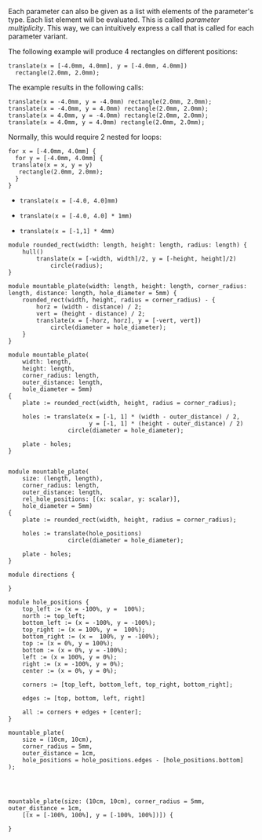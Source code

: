 Each parameter can also be given as a list with elements of the parameter's type.
Each list element will be evaluated. This is called *parameter multiplicity*.
This way, we can intuitively express a call that is called for each parameter variant.

The following example will produce 4 rectangles on different positions:

```µcad
translate(x = [-4.0mm, 4.0mm], y = [-4.0mm, 4.0mm]) 
  rectangle(2.0mm, 2.0mm);
```

The example results in the following calls:

```µcad
translate(x = -4.0mm, y = -4.0mm) rectangle(2.0mm, 2.0mm);
translate(x = -4.0mm, y = 4.0mm) rectangle(2.0mm, 2.0mm);
translate(x = 4.0mm, y = -4.0mm) rectangle(2.0mm, 2.0mm);
translate(x = 4.0mm, y = 4.0mm) rectangle(2.0mm, 2.0mm);
```

Normally, this would require 2 nested for loops:

```ucad
for x = [-4.0mm, 4.0mm] {
  for y = [-4.0mm, 4.0mm] {
 translate(x = x, y = y) 
   rectangle(2.0mm, 2.0mm);
  }
}
```

* `translate(x = [-4.0, 4.0]mm)`

* `translate(x = [-4.0, 4.0] * 1mm)`

* `translate(x = [-1,1] * 4mm)`

```µcad
module rounded_rect(width: length, height: length, radius: length) {
    hull()
        translate(x = [-width, width]/2, y = [-height, height]/2)
            circle(radius);
}

module mountable_plate(width: length, height: length, corner_radius: length, distance: length, hole_diameter = 5mm) {
    rounded_rect(width, height, radius = corner_radius) - {
        horz = (width - distance) / 2;
        vert = (height - distance) / 2;
        translate(x = [-horz, horz], y = [-vert, vert])
            circle(diameter = hole_diameter);
    }
}

module mountable_plate(
    width: length,
    height: length,
    corner_radius: length,
    outer_distance: length, 
    hole_diameter = 5mm)
{
    plate := rounded_rect(width, height, radius = corner_radius);

    holes := translate(x = [-1, 1] * (width - outer_distance) / 2, 
                       y = [-1, 1] * (height - outer_distance) / 2)
                 circle(diameter = hole_diameter);

    plate - holes;
}


module mountable_plate(
    size: (length, length),
    corner_radius: length,
    outer_distance: length, 
    rel_hole_positions: [(x: scalar, y: scalar)], 
    hole_diameter = 5mm)
{
    plate := rounded_rect(width, height, radius = corner_radius);

    holes := translate(hole_positions)
                 circle(diameter = hole_diameter);

    plate - holes;
}

module directions {

}

module hole_positions {
    top_left := (x = -100%, y =  100%);
    north := top_left;
    bottom_left := (x = -100%, y = -100%);
    top_right := (x = 100%, y =  100%);
    bottom_right := (x =  100%, y = -100%);
    top := (x = 0%, y = 100%);
    bottom := (x = 0%, y = -100%);
    left := (x = 100%, y = 0%);
    right := (x = -100%, y = 0%);
    center := (x = 0%, y = 0%);

    corners := [top_left, bottom_left, top_right, bottom_right];

    edges := [top, bottom, left, right]

    all := corners + edges + [center];
}

mountable_plate(
    size = (10cm, 10cm),
    corner_radius = 5mm,
    outer_distance = 1cm, 
    hole_positions = hole_positions.edges - [hole_positions.bottom]
);




mountable_plate(size: (10cm, 10cm), corner_radius = 5mm, outer_distance = 1cm, 
    [(x = [-100%, 100%], y = [-100%, 100%])]) {

}
```
